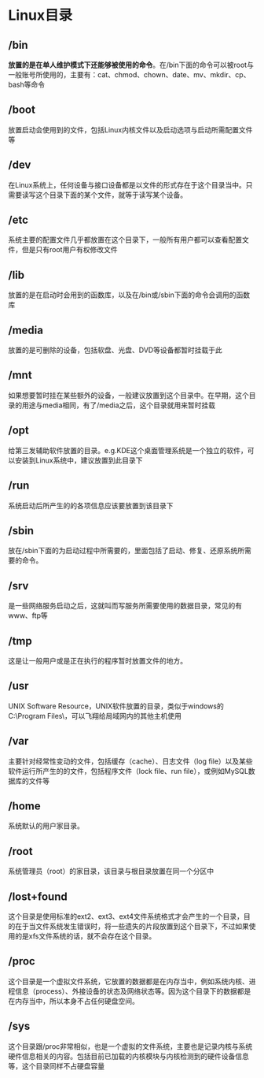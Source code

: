 # Linux目录

## /bin

**放置的是在单人维护模式下还能够被使用的命令**。在/bin下面的命令可以被root与一般账号所使用的，主要有：cat、chmod、chown、date、mv、mkdir、cp、bash等命令

## /boot

放置启动会使用到的文件，包括Linux内核文件以及启动选项与启动所需配置文件等

## /dev

在Linux系统上，任何设备与接口设备都是以文件的形式存在于这个目录当中。只需要读写这个目录下面的某个文件，就等于读写某个设备。

## /etc

系统主要的配置文件几乎都放置在这个目录下，一般所有用户都可以查看配置文件，但是只有root用户有权修改文件

## /lib

放置的是在启动时会用到的函数库，以及在/bin或/sbin下面的命令会调用的函数库

## /media

放置的是可删除的设备，包括软盘、光盘、DVD等设备都暂时挂载于此

## /mnt

如果想要暂时挂在某些额外的设备，一般建议放置到这个目录中。在早期，这个目录的用途与media相同，有了/media之后，这个目录就用来暂时挂载

## /opt

给第三发辅助软件放置的目录。e.g.KDE这个桌面管理系统是一个独立的软件，可以安装到Linux系统中，建议放置到此目录下

## /run

系统启动后所产生的的各项信息应该要放置到该目录下

## /sbin

放在/sbin下面的为启动过程中所需要的，里面包括了启动、修复、还原系统所需要的命令。

## /srv

是一些网络服务启动之后，这就叫而写服务所需要使用的数据目录，常见的有www、ftp等

## /tmp

这是让一般用户或是正在执行的程序暂时放置文件的地方。

## /usr

UNIX Software Resource，UNIX软件放置的目录，类似于windows的C:\Program Files\，可以飞翔给局域网内的其他主机使用

## /var

主要针对经常性变动的文件，包括缓存（cache）、日志文件（log file）以及某些软件运行所产生的的文件，包括程序文件（lock file、run file），或例如MySQL数据库的文件等

## /home

系统默认的用户家目录。

## /root

系统管理员（root）的家目录，该目录与根目录放置在同一个分区中

## /lost+found

这个目录是使用标准的ext2、ext3、ext4文件系统格式才会产生的一个目录，目的在于当文件系统发生错误时，将一些遗失的片段放置到这个目录下，不过如果使用的是xfs文件系统的话，就不会存在这个目录。

## /proc

这个目录是一个虚拟文件系统，它放置的数据都是在内存当中，例如系统内核、进程信息（process）、外接设备的状态及网络状态等。因为这个目录下的数据都是在内存当中，所以本身不占任何硬盘空间。

## /sys

这个目录跟/proc非常相似，也是一个虚拟的文件系统，主要也是记录内核与系统硬件信息相关的内容。包括目前已加载的内核模块与内核检测到的硬件设备信息等，这个目录同样不占硬盘容量





